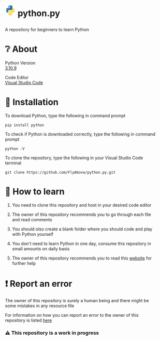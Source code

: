 # <a href="https://www.python.org" target="_blank" rel="noreferrer"> <img src="https://raw.githubusercontent.com/devicons/devicon/master/icons/python/python-original.svg" alt="python" width="35" height="40"/></a> python.py</p> 
A repository for beginners to learn Python

# ❔ About
Python Version  
[3.10.9](https://docs.python.org/3.10/)

Code Editor  
[Visual Studio Code](https://code.visualstudio.com/download) 

# 📁 Installation

To download Python, type the following in command prompt
```
pip install python
```

To check if Python is downloaded correctly, type the following in command prompt 

```
python -V
```
To clone the repository, type the following in your Visual Studio Code terminal
```
git clone https://github.com/FlyAbove/python.py.git
``` 

# 📖 How to learn
1. You need to clone this repository and host in your desired code editor

2. The owner of this repository recommends you to go through each file and read comments 

3. You should olso create a blank folder where you should code and play with Python yourself

4. You don't need to learn Python in one day, consume this repository in small amounts on daily basis

5. The owner of this repository recommends you to read this [website](https://www.w3schools.com/python/default.asp) for further help

# ❗ Report an error

The owner of this repository is surely a human being and there might be some mistakes in any resource file

For information on how you can report an error to the owner of this repository is listed [here](https://github.com/FlyAbove/python.py/security/policy#reporting-a-bug)

### ⚠ This repository is a work in progress 
